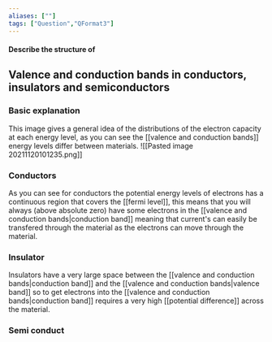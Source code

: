 ```yaml
---
aliases: [""]
tags: ["Question","QFormat3"]
---
```


#### Describe the structure of
## Valence and conduction bands in conductors, insulators and semiconductors
### Basic explanation
This image gives a general idea of the distributions of the electron capacity at each energy level, as you can see the [[valence and conduction bands]] energy levels differ between materials.
![[Pasted image 20211120101235.png]]

### Conductors
As you can see for conductors the potential energy levels of electrons has a continuous region that covers the [[fermi level]], this means that you will always (above absolute zero) have some electrons in the [[valence and conduction bands|conduction band]] meaning that current's can easily be transfered through the material as the electrons can move through the material.

### Insulator
Insulators have a very large space between the [[valence and conduction bands|conduction band]] and the [[valence and conduction bands|valence band]] so to get electrons into the [[valence and conduction bands|conduction band]] requires a very high [[potential difference]] across the material.

### Semi conduct